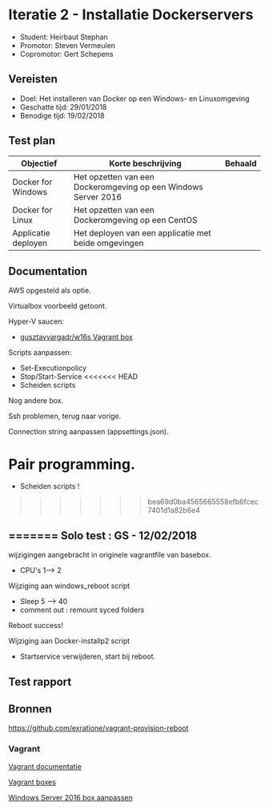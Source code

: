 # Iteratie 2 - Installatie Dockerservers

- Student: Heirbaut Stephan
- Promotor: Steven Vermeulen
- Copromotor: Gert Schepens

## Vereisten

- Doel: Het installeren van Docker op een Windows- en Linuxomgeving
- Geschatte tijd: 29/01/2018
- Benodige tijd: 19/02/2018

## Test plan

|Objectief|Korte beschrijving|Behaald|
|---------|------------------|-------|
|Docker for Windows|Het opzetten van een Dockeromgeving op een Windows Server 2016||
|Docker for Linux|Het opzetten van een Dockeromgeving op een CentOS||
|Applicatie deployen|Het deployen van een applicatie met beide omgevingen||

## Documentation

AWS opgesteld als optie.

Virtualbox voorbeeld getoont.

Hyper-V saucen:
  - [gusztavvargadr/w16s Vagrant box](https://app.vagrantup.com/gusztavvargadr/boxes/w16s)

Scripts aanpassen:
  - Set-Executionpolicy
  - Stop/Start-Service
<<<<<<< HEAD
  - Scheiden scripts
  
Nog andere box.

Ssh problemen, terug naar vorige.

Connection string aanpassen (appsettings.json).

Pair programming.
=======
  - Scheiden scripts !
>>>>>>> bea69d0ba4565665558efb6fcec7401d1a82b6e4


=======
Solo test : GS - 12/02/2018
--
wijzigingen aangebracht in originele vagrantfile van basebox.
 -	CPU's 1--> 2

Wijziging aan windows_reboot script 
-	Sleep 5 --> 40
-	comment out : remount syced folders

Reboot success!

Wijziging aan Docker-installp2 script
-	Startservice verwijderen, start bij reboot.



## Test rapport



## Bronnen
https://github.com/exratione/vagrant-provision-reboot

### Vagrant

[Vagrant documentatie](https://www.vagrantup.com/docs/index.html)

[Vagrant boxes](https://app.vagrantup.com/boxes/search)

[Windows Server 2016 box aanpassen](https://app.vagrantup.com/mwrock/boxes/Windows2016)
